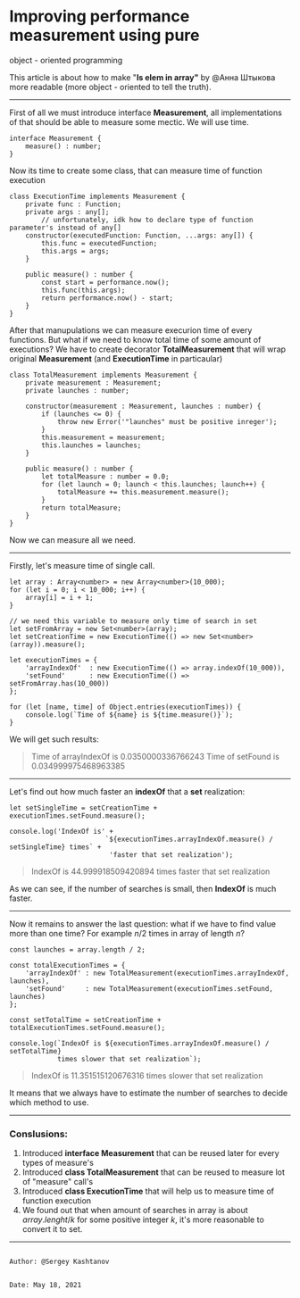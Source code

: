 # Improving performance measurement using pure 
object - oriented programming

This article is about how to make "**Is elem in array"** by @Анна Штыкова  more readable (more object - oriented to tell the truth).

---

First of all we must introduce interface **Measurement**, all implementations of that should be able to measure some mectic. We will use time.

```tsx
interface Measurement {
    measure() : number;
}
```

Now its time to create some class, that can measure time of function execution

```tsx
class ExecutionTime implements Measurement {
    private func : Function;
    private args : any[];
		// unfortunately, idk how to declare type of function parameter's instead of any[]
    constructor(executedFunction: Function, ...args: any[]) {
        this.func = executedFunction;
        this.args = args;
    }

    public measure() : number {
        const start = performance.now();
        this.func(this.args);
        return performance.now() - start;
    }
}
```

After that manupulations we can measure execurion time of every functions. But what if we need to know total time of some amount of executions? We have to create decorator **TotalMeasurement** that will wrap original **Measurement** (and **ExecutionTime** in particaular)

```tsx
class TotalMeasurement implements Measurement {
    private measurement : Measurement;
    private launches : number;

    constructor(measurement : Measurement, launches : number) {
        if (launches <= 0) {
            throw new Error('"launches" must be positive inreger');
        }
        this.measurement = measurement;
        this.launches = launches;
    }

    public measure() : number {
        let totalMeasure : number = 0.0;
        for (let launch = 0; launch < this.launches; launch++) {
            totalMeasure += this.measurement.measure();
        }
        return totalMeasure;
    }
}
```

Now we can measure all we need. 

---

Firstly, let's measure time of single call.

```tsx
let array : Array<number> = new Array<number>(10_000); 
for (let i = 0; i < 10_000; i++) {
    array[i] = i + 1;
}

// we need this variable to measure only time of search in set
let setFromArray = new Set<number>(array);
let setCreationTime = new ExecutionTime(() => new Set<number>(array)).measure();

let executionTimes = {
    'arrayIndexOf'  : new ExecutionTime(() => array.indexOf(10_000)),
    'setFound'      : new ExecutionTime(() => setFromArray.has(10_000)) 
};

for (let [name, time] of Object.entries(executionTimes)) {
    console.log(`Time of ${name} is ${time.measure()}`);
}
```

We will get such results:

> Time of arrayIndexOf is 0.0350000336766243
Time of setFound is 0.034999975468963385

---

Let's find out how much faster an **indexOf** that a **set** realization:

```tsx
let setSingleTime = setCreationTime + executionTimes.setFound.measure();

console.log('IndexOf is' +  
						`${executionTimes.arrayIndexOf.measure() / setSingleTime} times` +
						 'faster that set realization');
```

> IndexOf is 44.999918509420894 times faster that set realization

As we can see, if the number of searches is small, then **IndexOf** is much faster.

---

Now it remains to answer the last question: what if we have to find value more than one time? For example $n/2$ times in array of length $n$?

```tsx
const launches = array.length / 2;

const totalExecutionTimes = {
    'arrayIndexOf' : new TotalMeasurement(executionTimes.arrayIndexOf, launches),
    'setFound'     : new TotalMeasurement(executionTimes.setFound, launches) 
};

const setTotalTime = setCreationTime + totalExecutionTimes.setFound.measure();

console.log(`IndexOf is ${executionTimes.arrayIndexOf.measure() / setTotalTime} 
            times slower that set realization`);
```

> IndexOf is 11.351515120676316 times slower that set realization

It means that we always have to estimate the number of searches to decide which method to use.

---

### Conslusions:

1. Introduced **interface Measurement** that can be reused later for every types of measure's
2. Introduced **class TotalMeasurement** that can be reused to measure lot of "measure" call's
3. Introduced **class ExecutionTime** that will help us to measure time of function execution
4. We found out that when amount of searches in array is about $array.lenght/k$ for some positive integer $k$, it's more reasonable to convert it to set.

---

                                                                            Author: @Sergey Kashtanov 

                                                                            Date: May 18, 2021